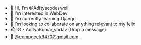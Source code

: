 - 👋 Hi, I’m @Adityacodeswell
- 👀 I’m interested in WebDev
- 🌱 I’m currently learning Django
- 💞️ I’m looking to collaborate on anything relevant to my feild
- 📫 IG - Adityakumar_yadav (Drop a message)
- 📧 @compgeek9470@gmail.com

<!---
Adityacodeswell/Adityacodeswell is a ✨ special ✨ repository because its `README.md` (this file) appears on your GitHub profile.
You can click the Preview link to take a look at your changes.
--->
